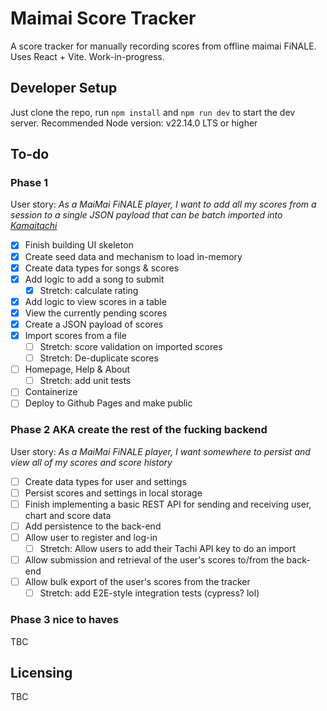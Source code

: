 # Maimai Score Tracker

A score tracker for manually recording scores from offline maimai FiNALE.
Uses React + Vite. Work-in-progress.

## Developer Setup

Just clone the repo, run `npm install` and `npm run dev` to start the dev server.
Recommended Node version: v22.14.0 LTS or higher

## To-do

### Phase 1

User story: _As a MaiMai FiNALE player, I want to add all my scores from a session to a single JSON payload that can be batch imported into [Kamaitachi](https://kamai.tachi.ac)_

- [x] Finish building UI skeleton
- [x] Create seed data and mechanism to load in-memory
- [x] Create data types for songs & scores
- [x] Add logic to add a song to submit
  - [x] Stretch: calculate rating
- [x] Add logic to view scores in a table
- [x] View the currently pending scores
- [x] Create a JSON payload of scores
- [x] Import scores from a file
  - [ ] Stretch: score validation on imported scores
  - [ ] Stretch: De-duplicate scores
- [ ] Homepage, Help & About
  - [ ] Stretch: add unit tests
- [ ] Containerize
- [ ] Deploy to Github Pages and make public

### Phase 2 AKA create the rest of the fucking backend

User story: _As a MaiMai FiNALE player, I want somewhere to persist and view all of my scores and score history_

- [ ] Create data types for user and settings
- [ ] Persist scores and settings in local storage
- [ ] Finish implementing a basic REST API for sending and receiving user, chart and score data
- [ ] Add persistence to the back-end
- [ ] Allow user to register and log-in
  - [ ] Stretch: Allow users to add their Tachi API key to do an import
- [ ] Allow submission and retrieval of the user's scores to/from the back-end
- [ ] Allow bulk export of the user's scores from the tracker
  - [ ] Stretch: add E2E-style integration tests (cypress? lol)

### Phase 3 nice to haves

TBC

## Licensing

TBC
